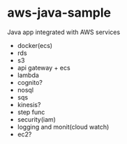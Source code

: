 # aws-java-sample
Java app integrated with AWS services

- docker(ecs)
- rds
- s3
- api gateway + ecs
- lambda
- cognito?
- nosql
- sqs
- kinesis?
- step func
- security(iam)
- logging and monit(cloud watch)
- ec2?
